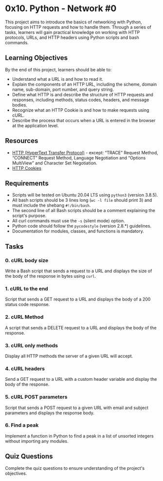 # 0x10. Python - Network #0

This project aims to introduce the basics of networking with Python, focusing on HTTP requests and how to handle them. Through a series of tasks, learners will gain practical knowledge on working with HTTP protocols, URLs, and HTTP headers using Python scripts and bash commands.

## Learning Objectives

By the end of this project, learners should be able to:

- Understand what a URL is and how to read it.
- Explain the components of an HTTP URL, including the scheme, domain name, sub-domain, port number, and query string.
- Define what HTTP is and describe the structure of HTTP requests and responses, including methods, status codes, headers, and message bodies.
- Recognize what an HTTP Cookie is and how to make requests using cURL.
- Describe the process that occurs when a URL is entered in the browser at the application level.

## Resources

- [HTTP (HyperText Transfer Protocol)](https://developer.mozilla.org/en-US/docs/Web/HTTP) - except: “TRACE” Request Method, “CONNECT” Request Method, Language Negotiation and “Options MultiView” and Character Set Negotiation.
- [HTTP Cookies](https://developer.mozilla.org/en-US/docs/Web/HTTP/Cookies)

## Requirements

- Scripts will be tested on Ubuntu 20.04 LTS using `python3` (version 3.8.5).
- All bash scripts should be 3 lines long (`wc -l file` should print 3) and must include the shebang `#!/bin/bash`.
- The second line of all Bash scripts should be a comment explaining the script's purpose.
- All curl commands must use the `-s` (silent mode) option.
- Python code should follow the `pycodestyle` (version 2.8.*) guidelines.
- Documentation for modules, classes, and functions is mandatory.

## Tasks

### 0. cURL body size
Write a Bash script that sends a request to a URL and displays the size of the body of the response in bytes using `curl`.

### 1. cURL to the end
Script that sends a GET request to a URL and displays the body of a 200 status code response.

### 2. cURL Method
A script that sends a DELETE request to a URL and displays the body of the response.

### 3. cURL only methods
Display all HTTP methods the server of a given URL will accept.

### 4. cURL headers
Send a GET request to a URL with a custom header variable and display the body of the response.

### 5. cURL POST parameters
Script that sends a POST request to a given URL with email and subject parameters and displays the response body.

### 6. Find a peak
Implement a function in Python to find a peak in a list of unsorted integers without importing any modules.

## Quiz Questions

Complete the quiz questions to ensure understanding of the project's objectives.


